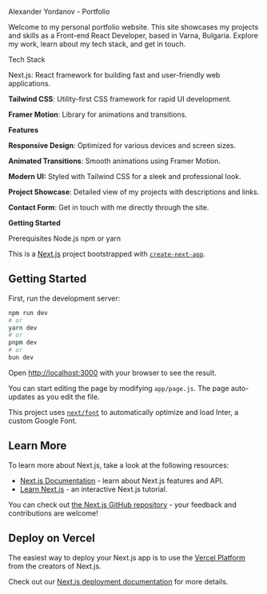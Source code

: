 Alexander Yordanov - Portfolio

Welcome to my personal portfolio website. This site showcases my projects and skills as a Front-end React Developer, based in Varna, Bulgaria. Explore my work, learn about my tech stack, and get in touch.

Tech Stack

Next.js: React framework for building fast and user-friendly web applications.

**Tailwind CSS**: Utility-first CSS framework for rapid UI development.

**Framer Motion**: Library for animations and transitions.

**Features**

**Responsive Design**: Optimized for various devices and screen sizes.

**Animated Transitions**: Smooth animations using Framer Motion.

**Modern UI:** Styled with Tailwind CSS for a sleek and professional look.

**Project Showcase**: Detailed view of my projects with descriptions and links.

**Contact Form**: Get in touch with me directly through the site.

**Getting Started**

Prerequisites
Node.js
npm or yarn

This is a [Next.js](https://nextjs.org/) project bootstrapped with [`create-next-app`](https://github.com/vercel/next.js/tree/canary/packages/create-next-app).

## Getting Started

First, run the development server:

```bash
npm run dev
# or
yarn dev
# or
pnpm dev
# or
bun dev
```

Open [http://localhost:3000](http://localhost:3000) with your browser to see the result.

You can start editing the page by modifying `app/page.js`. The page auto-updates as you edit the file.

This project uses [`next/font`](https://nextjs.org/docs/basic-features/font-optimization) to automatically optimize and load Inter, a custom Google Font.

## Learn More

To learn more about Next.js, take a look at the following resources:

- [Next.js Documentation](https://nextjs.org/docs) - learn about Next.js features and API.
- [Learn Next.js](https://nextjs.org/learn) - an interactive Next.js tutorial.

You can check out [the Next.js GitHub repository](https://github.com/vercel/next.js/) - your feedback and contributions are welcome!

## Deploy on Vercel

The easiest way to deploy your Next.js app is to use the [Vercel Platform](https://vercel.com/new?utm_medium=default-template&filter=next.js&utm_source=create-next-app&utm_campaign=create-next-app-readme) from the creators of Next.js.

Check out our [Next.js deployment documentation](https://nextjs.org/docs/deployment) for more details.
